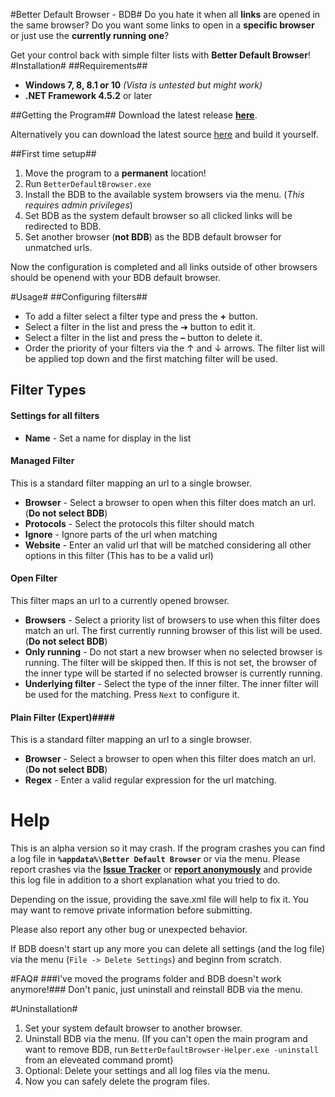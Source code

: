#Better Default Browser - BDB#
Do you hate it when all **links** are opened in the same browser?
Do you want some links to open in a **specific browser** or just use the **currently running one**?

Get your control back with simple filter lists with **Better Default Browser**!
#Installation#
##Requirements##
- **Windows 7, 8, 8.1 or 10** *(Vista is untested but might work)*
- **.NET Framework 4.5.2** or later


 
##Getting the Program##
Download the latest release **[here](https://github.com/ssauermann/BetterDefaultBrowser/releases "Release Version")**.

Alternatively you can download the latest source [here](https://github.com/ssauermann/BetterDefaultBrowser/releases "Latest Source") and build it yourself.



##First time setup##
1. Move the program to a **permanent** location!
2. Run `BetterDefaultBrowser.exe`
3. Install the BDB to the available system browsers via the menu. (*This requires admin privileges*)
4. Set BDB as the system default browser so all clicked links will be redirected to BDB.
5. Set another browser (**not BDB**) as the BDB default browser for unmatched urls.

Now the configuration is completed and all links outside of other browsers should be openend with your BDB default browser.

#Usage#
##Configuring filters##
- To add a filter select a filter type and press the **+** button.
- Select a filter in the list and press the ➔ button to edit it.
- Select a filter in the list and press the **–** button to delete it.
- Order the priority of your filters via the ↑ and ↓ arrows. The filter list will be applied top down and the first matching filter will be used.

## Filter Types ##
#### Settings for all filters ####
- **Name** - Set a name for display in the list

#### Managed Filter ####
This is a standard filter mapping an url to a single browser.
- **Browser** - Select a browser to open when this filter does match an url. (**Do not select BDB**)
- **Protocols** - Select the protocols this filter should match
- **Ignore** - Ignore parts of the url when matching
- **Website** - Enter an valid url that will be matched considering all other options in this filter (This has to be a valid url)

#### Open Filter ####
This filter maps an url to a currently opened browser.
- **Browsers** - Select a priority list of browsers to use when this filter does match an url. The first currently running browser of this list will be used. (**Do not select BDB**)
- **Only running** - Do not start a new browser when no selected browser is running. The filter will be skipped then. If this is not set, the browser of the inner type will be started if no selected browser is currently running. 
- **Underlying filter** - Select the type of the inner filter. The inner filter will be used for the matching. Press `Next` to configure it.


#### Plain Filter (Expert)####
This is a standard filter mapping an url to a single browser.
- **Browser** - Select a browser to open when this filter does match an url. (**Do not select BDB**)
- **Regex** - Enter a valid regular expression for the url matching.



# Help #
This is an alpha version so it may crash. If the program crashes you can find a log file in **`%appdata%\Better Default Browser`** or via the menu. Please report crashes via the **[Issue Tracker](https://github.com/ssauermann/BetterDefaultBrowser/issues "Issue tracker")** or **[report anonymously](https://gitreports.com/issue/ssauermann/BetterDefaultBrowser "gitreports.com")** and provide this log file in addition to a short explanation what you tried to do.

Depending on the issue, providing the save.xml file will help to fix it. You may want to remove private information before submitting.


Please also report any other bug or unexpected behavior.


If BDB doesn't start up any more you can delete all settings (and the log file) via the menu (`File -> Delete Settings`) and beginn from scratch.


#FAQ#
###I've moved the programs folder and BDB doesn't work anymore!###
Don't panic, just uninstall and reinstall BDB via the menu.


#Uninstallation#
1. Set your system default browser to another browser.
2. Uninstall BDB via the menu. (If you can't open the main program and want to remove BDB, run `BetterDefaultBrowser-Helper.exe -uninstall` from an eleveated command promt)
3. Optional: Delete your settings and all log files via the menu.
4. Now you can safely delete the program files.
